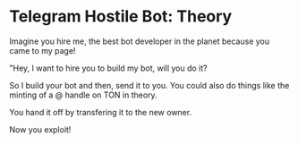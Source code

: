 # Telegram Hostile Bot: Theory

Imagine you hire me, the best bot developer in the planet because you came to my page! 

"Hey, I want to hire you to build my bot, will you do it?

So I build your bot and then, send it to you. You could also do things like the minting of a @ handle on TON in theory.

You hand it off by transfering it to the new owner.

Now you exploit!

